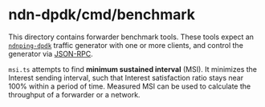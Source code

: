 # ndn-dpdk/cmd/benchmark

This directory contains forwarder benchmark tools.
These tools expect an [`ndnping-dpdk`](../ndnping-dpdk/) traffic generator with one or more clients, and control the generator via [JSON-RPC](../../mgmt/pingmgmt/).

`msi.ts` attempts to find **minimum sustained interval** (MSI).
It minimizes the Interest sending interval, such that Interest satisfaction ratio stays near 100% within a period of time.
Measured MSI can be used to calculate the throughput of a forwarder or a network.
